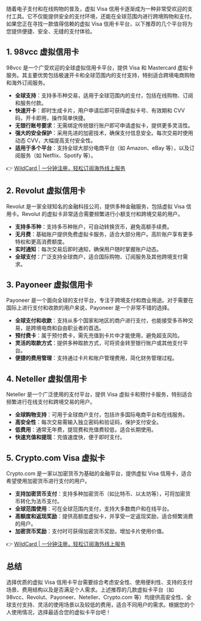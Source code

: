 随着电子支付和在线购物的普及，虚拟 Visa 信用卡逐渐成为一种非常受欢迎的支付工具。它不仅能提供安全的支付环境，还能在全球范围内进行跨境购物和支付。如果您正在寻找一款值得信赖的虚拟 Visa 信用卡平台，以下推荐的几个平台将为您提供便捷、安全、无缝的支付体验。

## 1. 98vcc 虚拟信用卡

98vcc 是一个广受欢迎的全球虚拟信用卡平台，提供 Visa 和 Mastercard 虚拟卡服务。其主要优势包括极速开卡和全球范围内的支付支持，特别适合跨境电商购物和海外订阅服务。

- **全球支持**：支持多币种交易，适用于全球范围内的支付，包括在线购物、订阅和服务付款。
- **快速开卡**：即时生成卡片，用户申请后即可获得虚拟卡号、有效期和 CVV 码，开卡即用，操作简单快捷。
- **无银行账号要求**：无需绑定传统银行账户即可申请虚拟卡，提供更多灵活性。
- **强大的安全保护**：采用先进的加密技术，确保支付信息安全。每次交易时使用动态 CVV，大幅提高支付安全性。
- **适用于多个平台**：支持全球大部分电商平台（如 Amazon、eBay 等），以及订阅服务（如 Netflix、Spotify 等）。

👉 [WildCard | 一分钟注册，轻松订阅海外线上服务](https://bit.ly/bewildcard)

## 2. Revolut 虚拟信用卡

Revolut 是一家全球知名的金融科技公司，提供多种金融服务，包括虚拟 Visa 信用卡。Revolut 的虚拟卡非常适合需要频繁进行小额支付和跨境交易的用户。

- **支持多币种**：支持多币种账户，可自动转换货币，避免高额手续费。
- **无月费**：基础账户提供免费虚拟卡服务，适合大部分用户。高阶账户享有更多特权和更高消费额度。
- **实时通知**：每次交易后即时通知，确保用户随时掌握账户动态。
- **全球支付**：广泛支持全球商户，适合国际购物、订阅服务及其他跨境支付需求。

## 3. Payoneer 虚拟信用卡

Payoneer 是一个面向全球的支付平台，专注于跨境支付和商业用途。对于需要在国际上进行支付和收款的用户来说，Payoneer 是一个非常不错的选择。

- **全球支付和收款**：支持从多个国家和地区的商户进行支付，也能接受多币种交易，是跨境电商和自由职业者的首选。
- **预付费卡**：属于预付费卡，需先充值到卡片中才能使用，避免超支风险。
- **灵活的取款方式**：提供多种取款方式，可将资金转至银行账户或其他支付平台。
- **便捷的费用管理**：支持通过卡片和账户管理费用，简化财务管理过程。

## 4. Neteller 虚拟信用卡

Neteller 是一个广泛使用的支付平台，提供 Visa 虚拟卡和预付卡服务，特别适合频繁进行在线支付和跨境交易的用户。

- **全球购物支持**：可用于全球商户支付，包括许多国际电商平台和在线服务。
- **高安全性**：每次交易需输入独立密码和验证码，保护支付安全。
- **低费用**：通常无年费，提现费和充值费较低，适合长期使用。
- **快速充值和提现**：充值速度快，便于即时支付。

## 5. Crypto.com Visa 虚拟卡

Crypto.com 是一家以加密货币为基础的金融平台，提供虚拟 Visa 信用卡，适合希望使用加密货币进行支付的用户。

- **支持加密货币支付**：支持多种加密货币（如比特币、以太坊等），可将加密货币转化为法币支付。
- **全球范围使用**：可在全球范围内支付，支持大多数商户和在线平台。
- **高额度和返现奖励**：提供高额度虚拟卡，并享受一定返现奖励，适合频繁消费的用户。
- **加密货币奖励**：支付时可获得加密货币奖励，增加卡片使用价值。

👉 [WildCard | 一分钟注册，轻松订阅海外线上服务](https://bit.ly/bewildcard)

## 总结

选择优质的虚拟 Visa 信用卡平台需要综合考虑安全性、使用便利性、支持的支付场景、费用结构以及是否满足个人需求。上述推荐的几款虚拟卡平台（如 98vcc、Revolut、Payoneer、Neteller、Crypto.com 等）均提供高安全性、全球支付支持、灵活的使用场景以及较低的费用，适合不同用户的需求。根据您的个人使用情况，选择最适合您的虚拟卡平台吧！